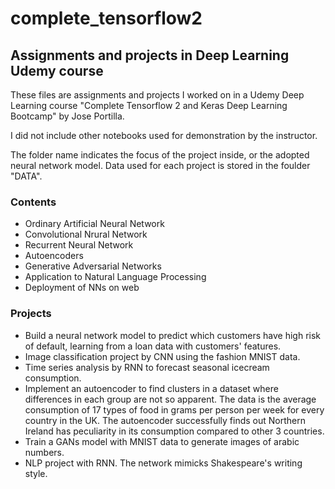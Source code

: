 # complete_tensorflow2
## Assignments and projects in Deep Learning Udemy course

These files are assignments and projects I worked on in a Udemy Deep Learning course "Complete Tensorflow 2 and Keras Deep Learning Bootcamp" by Jose Portilla.

I did not include other notebooks used for demonstration by the instructor.

The folder name indicates the focus of the project inside, or the adopted neural network model. Data used for each project is stored in the foulder "DATA".

### Contents
- Ordinary Artificial Neural Network
- Convolutional Nrural Network
- Recurrent Neural Network
- Autoencoders
- Generative Adversarial Networks
- Application to Natural Language Processing
- Deployment of NNs on web

### Projects
- Build a neural network model to predict which customers have high risk of default, learning from a loan data with customers' features.
- Image classification project by CNN using the fashion MNIST data.
- Time series analysis by RNN to forecast seasonal icecream consumption.
- Implement an autoencoder to find clusters in a dataset where differences in each group are not so apparent. The data is the average consumption of 17 types of food in grams per person per week for every country in the UK. The autoencoder successfully finds out Northern Ireland has peculiarity in its consumption compared to other 3 countries.
- Train a GANs model with MNIST data to generate images of arabic numbers.
- NLP project with RNN. The network mimicks Shakespeare's writing style.


